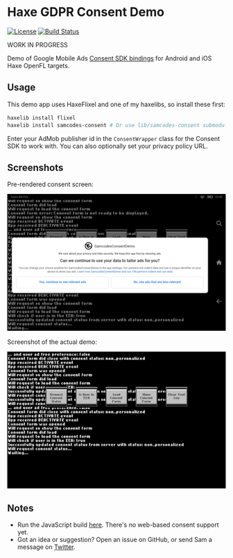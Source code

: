 # Haxe GDPR Consent Demo

[![License](http://img.shields.io/:license-mit-blue.svg?style=flat-square)](https://github.com/Tw1ddle/samcodes-consent-demo/blob/master/LICENSE)
[![Build Status](https://img.shields.io/travis/Tw1ddle/samcodes-consent-demo.svg?style=flat-square)](https://travis-ci.org/Tw1ddle/samcodes-consent-demo)

WORK IN PROGRESS

Demo of Google Mobile Ads [Consent SDK bindings](https://github.com/Tw1ddle/samcodes-consent) for Android and iOS Haxe OpenFL targets.

## Usage

This demo app uses HaxeFlixel and one of my haxelibs, so install these first:

```bash
haxelib install flixel
haxelib install samcodes-consent # Or use lib/samcodes-consent submodule in the repo
```

Enter your AdMob publisher id in the ```ConsentWrapper``` class for the Consent SDK to work with. You can also optionally set your privacy policy URL.

## Screenshots

Pre-rendered consent screen:

![](screenshots/prerendered-consent-dialog.png?raw=true)

Screenshot of the actual demo:

![](screenshots/app-screenshot.png?raw=true)

## Notes
 * Run the JavaScript build [here](https://github.com/Tw1ddle/samcodes-consent-demo/index.html). There's no web-based consent support yet.
 * Got an idea or suggestion? Open an issue on GitHub, or send Sam a message on [Twitter](https://twitter.com/Sam_Twidale).